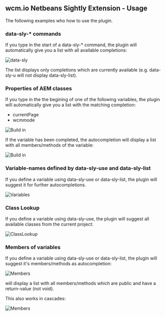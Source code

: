 ## wcm.io Netbeans Sightly Extension - Usage

The following examples who how to use the plugin.

### data-sly-\* commands

If you type in the start of a data-sly-\* command, the plugin will automatically give you a list with all available completions:

![data-sly](images/data-sly-.png)

The list displays only completions which are currently available (e.g. data-sly-u will not display data-sly-list).


### Properties of AEM classes

If you type in the the begining of one of the following variables, the plugin will automatically give you a list with the matching completion:

* currentPage
* wcmmode


![Build in](images/buildIn.png)


If the variable has been completed, the autocompletion will display a list with all members/methods of the variable:


![Build in](images/buildIn02.png)


### Variable-names defined by data-sly-use and data-sly-list

If you define a variable using data-sly-use or data-sly-list, the plugin will suggest it for further autocompletions.


![Variables](images/variable.png)


### Class Lookup

If you define a variable using data-sly-use, the plugin will suggest all available classes from the current project:

![ClassLookup](images/classlookup.png)


### Members of variables

If you define a variable using data-sly-use or data-sly-list, the plugin will suggest it's members/methods as autocompletion:


![Members](images/member01.png)


will display a list with all members/methods which are public and have a return-value (not void).

This also works in cascades:

![Members](images/member02.png)

